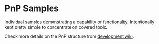 # PnP Samples #
Individual samples demonstrating a capability or functionality. Intentionally kept pretty simple to concentrate on covered topic.

Check more details on the PnP structure from [development wiki](https://github.com/OfficeDev/PnP/wiki/Structure-and-high-level-working-model).

